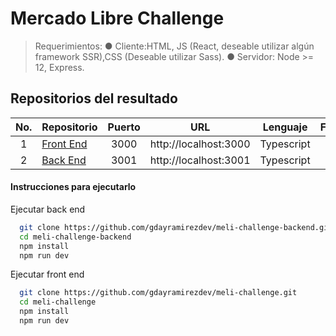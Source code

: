 # Mercado Libre Challenge
> Requerimientos: 
● Cliente:HTML, JS (React, deseable utilizar algún framework SSR),CSS (Deseable utilizar Sass).
● Servidor: Node >= 12, Express.

## Repositorios del resultado

| No. | Repositorio                                                                       | Puerto | URL                    | Lenguaje    | Framework | 
|:---:|-----------------------------------------------------------------------------------|:------:|------------------------|:-----------:|:---------:|
| 1   | [Front End](https://github.com/gdayramirezdev/meli-challenge)                                   | 3000   | http://localhost:3000             | Typescript  | NextJs    |
| 2   | [Back End](https://github.com/gdayramirezdev/meli-challenge-backend)                         | 3001   | http://localhost:3001    | Typescript  | Express    |

#### Instrucciones para ejecutarlo

Ejecutar back end
```bash
  git clone https://github.com/gdayramirezdev/meli-challenge-backend.git
  cd meli-challenge-backend
  npm install
  npm run dev
```

Ejecutar front end
```bash
  git clone https://github.com/gdayramirezdev/meli-challenge.git
  cd meli-challenge
  npm install
  npm run dev
```
